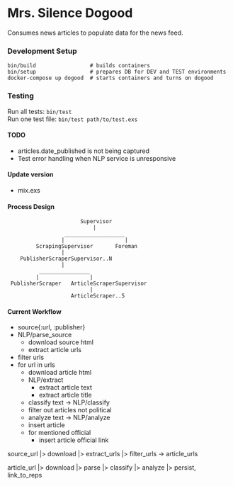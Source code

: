 # Mrs. Silence Dogood
Consumes news articles to populate data for the news feed.

### Development Setup
    bin/build                 # builds containers
    bin/setup                 # prepares DB for DEV and TEST environments
    docker-compose up dogood  # starts containers and turns on dogood

### Testing
Run all tests: `bin/test`  
Run one test file: `bin/test path/to/test.exs`

#### TODO
* articles.date_published is not being captured
* Test error handling when NLP service is unresponsive

#### Update version
* mix.exs

#### Process Design
                           Supervisor
                               |
                      ___________________
                     |                   |
             ScrapingSupervisor       Foreman
                     |          
        PublisherScraperSupervisor..N
                     |
              ________________
             |                |
     PublisherScraper   ArticleScraperSupervisor
                              |
                        ArticleScraper..5



#### Current Workflow
* source{:url, :publisher}
* NLP/parse_source
  * download source html
  * extract article urls
* filter urls
* for url in urls
  * download article html
  * NLP/extract
    * extract article text
    * extract article title
  * classify text -> NLP/classify
  * filter out articles not political
  * analyze text -> NLP/analyze
  * insert article
  * for mentioned official
    * insert article official link

source_url |>
download |>
extract_urls |>
filter_urls -> article_urls

article_url |>
download |>
parse |>
classify |>
analyze |>
persist, link_to_reps
